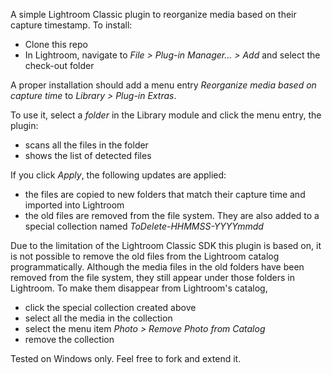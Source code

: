 A simple Lightroom Classic plugin to reorganize media based on their capture timestamp. To install:

- Clone this repo
- In Lightroom, navigate to *File > Plug-in Manager... > Add* and select the check-out folder

A proper installation should add a menu entry *Reorganize media based on capture time* to *Library > Plug-in Extras*.

To use it, select a *folder* in the Library module and click the menu entry, the plugin:

- scans all the files in the folder
- shows the list of detected files

If you click *Apply*, the following updates are applied:

- the files are copied to new folders that match their capture time and imported into Lightroom
- the old files are removed from the file system. They are also added to a special collection named *ToDelete-HHMMSS-YYYYmmdd*

Due to the limitation of the Lightroom Classic SDK this plugin is based on, it is not possible to remove the old files from the Lightroom catalog programmatically. Although the media files in the old folders have been removed from the file system, they still appear under those folders in Lightroom. To make them disappear from Lightroom's catalog,

- click the special collection created above
- select all the media in the collection
- select the menu item *Photo > Remove Photo from Catalog*
- remove the collection

Tested on Windows only. Feel free to fork and extend it.
